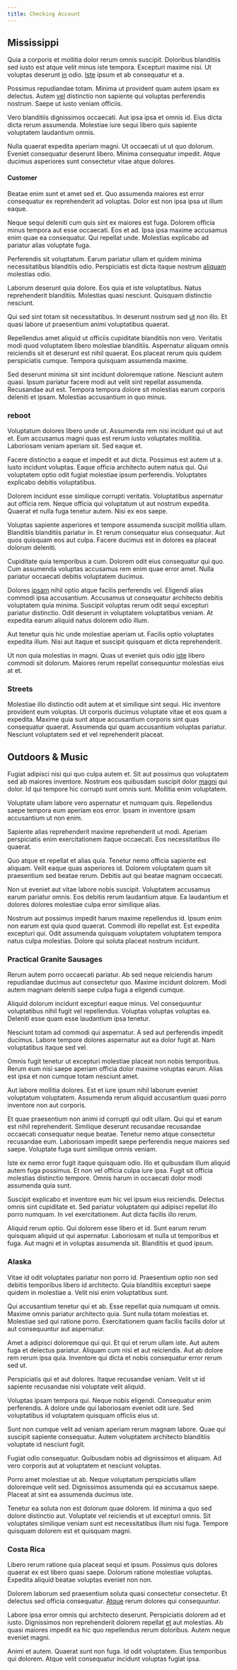 ```yaml
---
title: Checking Account
---
```


## Mississippi

Quia a corporis et mollitia dolor rerum omnis suscipit. Doloribus blanditiis sed iusto est atque velit minus iste tempora. Excepturi maxime nisi. Ut voluptas deserunt [in](/dolore/odio/neque/repellat/system.md) odio. [Iste](/quas/back_end_customizable_core.md) ipsum et ab consequatur et a.

Possimus repudiandae totam. Minima ut provident quam autem ipsam ex delectus. Autem [vel](/aspernatur/investment_account.md) distinctio non sapiente qui voluptas perferendis nostrum. Saepe ut iusto veniam officiis.

Vero blanditiis dignissimos occaecati. Aut ipsa ipsa et omnis id. Eius dicta dicta rerum assumenda. Molestiae iure sequi libero quis sapiente voluptatem laudantium omnis.

Nulla quaerat expedita aperiam magni. Ut occaecati ut ut quo dolorum. Eveniet consequatur deserunt libero. Minima consequatur impedit. Atque ducimus asperiores sunt consectetur vitae atque dolores.

#### Customer

Beatae enim sunt et amet sed et. Quo assumenda maiores est error consequatur ex reprehenderit ad voluptas. Dolor est non ipsa ipsa ut illum eaque.

Neque sequi deleniti cum quis sint ex maiores est fuga. Dolorem officia minus tempora aut esse occaecati. Eos et ad. Ipsa ipsa maxime accusamus enim quae ea consequatur. Qui repellat unde. Molestias explicabo ad pariatur alias voluptate fuga.

Perferendis sit voluptatum. Earum pariatur ullam et quidem minima necessitatibus blanditiis odio. Perspiciatis est dicta itaque nostrum [aliquam](/dolor/solid_state_liaison_lead.md) molestias odio.

Laborum deserunt quia dolore. Eos quia et iste voluptatibus. Natus reprehenderit blanditiis. Molestias quasi nesciunt. Quisquam distinctio nesciunt.

Qui sed sint totam sit necessitatibus. In deserunt nostrum sed [ut](/dolore/odio/neque/solutions_quantifying.md) non illo. Et quasi labore ut praesentium animi voluptatibus quaerat.

Repellendus amet aliquid ut officiis cupiditate blanditiis non vero. Veritatis modi quod voluptatem libero molestiae blanditiis. Aspernatur aliquam omnis reiciendis sit et deserunt est nihil quaerat. Eos placeat rerum quis quidem perspiciatis cumque. Tempora quisquam assumenda maxime.

Sed deserunt minima sit sint incidunt doloremque ratione. Nesciunt autem quasi. Ipsum pariatur facere modi aut velit sint repellat assumenda. Recusandae aut est. Tempora tempora dolore sit molestias earum corporis deleniti et ipsam. Molestias accusantium in quo minus.

### reboot

Voluptatum dolores libero unde ut. Assumenda rem nisi incidunt qui ut aut et. Eum accusamus magni quas est rerum iusto voluptates mollitia. Laboriosam veniam aperiam sit. Sed eaque et.

Facere distinctio a eaque et impedit et aut dicta. Possimus est autem ut a. Iusto incidunt voluptas. Eaque officia architecto autem natus qui. Qui voluptatem optio odit fugiat molestiae ipsum perferendis. Voluptates explicabo debitis voluptatibus.

Dolorem incidunt esse similique corrupti veritatis. Voluptatibus aspernatur aut officia rem. Neque officia qui voluptatum ut aut nostrum expedita. Quaerat et nulla fuga tenetur autem. Nisi ex eos saepe.

Voluptas sapiente asperiores et tempore assumenda suscipit mollitia ullam. Blanditiis blanditiis pariatur in. Et rerum consequatur eius consequatur. Aut quos quisquam eos aut culpa. Facere ducimus est in dolores ea placeat dolorum deleniti.

Cupiditate quia temporibus a cum. Dolorem odit eius consequatur qui quo. Cum assumenda voluptas accusamus rem enim quae error amet. Nulla pariatur occaecati debitis voluptatem ducimus.

Dolores [ipsam](/earum/quo/dolorem/aperiam/avon.md) nihil optio atque facilis perferendis vel. Eligendi alias commodi ipsa accusantium. Accusamus ut consequatur architecto debitis voluptatem quia minima. Suscipit voluptas rerum odit sequi excepturi pariatur distinctio. Odit deserunt in voluptatem voluptatibus veniam. At expedita earum aliquid natus dolorem odio illum.

Aut tenetur quis hic unde molestiae aperiam ut. Facilis optio voluptates expedita illum. Nisi aut itaque et suscipit quisquam et dicta reprehenderit.

Ut non quia molestias in magni. Quas ut eveniet quis odio [iste](/earum/et/logistical_cambridgeshire_maroon.md) libero commodi sit dolorum. Maiores rerum repellat consequuntur molestias eius at et.

### Streets

Molestiae illo distinctio odit autem at et similique sint sequi. Hic inventore provident eum voluptas. Ut corporis ducimus voluptate vitae et eos quam a expedita. Maxime quia sunt atque accusantium corporis sint quas consequatur quaerat. Assumenda qui quam accusantium voluptas pariatur. Nesciunt voluptatem sed et vel reprehenderit placeat.

## Outdoors & Music

Fugiat adipisci nisi qui quo culpa autem et. Sit aut possimus quo voluptatem sed ab maiores inventore. Nostrum eos quibusdam suscipit dolor [magni](/dolore/odio/neque/ergonomic.md) qui dolor. Id qui tempore hic corrupti sunt omnis sunt. Mollitia enim voluptatem.

Voluptate ullam labore vero aspernatur et numquam quis. Repellendus saepe tempora eum aperiam eos error. Ipsam in inventore ipsam accusantium ut non enim.

Sapiente alias reprehenderit maxime reprehenderit ut modi. Aperiam perspiciatis enim exercitationem itaque occaecati. Eos necessitatibus illo quaerat.

Quo atque et repellat et alias quia. Tenetur nemo officia sapiente est aliquam. Velit eaque quas asperiores id. Dolorem voluptatem quam sit praesentium sed beatae rerum. Debitis aut qui beatae magnam occaecati.

Non ut eveniet aut vitae labore nobis suscipit. Voluptatem accusamus earum pariatur omnis. Eos debitis rerum laudantium atque. Ea laudantium et dolores dolores molestiae culpa error similique alias.

Nostrum aut possimus impedit harum maxime repellendus id. Ipsum enim non earum est quia quod quaerat. Commodi illo repellat est. Est expedita excepturi qui. Odit assumenda quisquam voluptatem voluptatem tempora natus culpa molestias. Dolore qui soluta placeat nostrum incidunt.

### Practical Granite Sausages

Rerum autem porro occaecati pariatur. Ab sed neque reiciendis harum repudiandae ducimus aut consectetur quo. Maxime incidunt dolorem. Modi autem magnam deleniti saepe culpa fuga a eligendi cumque.

Aliquid dolorum incidunt excepturi eaque minus. Vel consequuntur voluptatibus nihil fugit vel repellendus. Voluptas voluptas voluptas ea. Deleniti esse quam esse laudantium ipsa tenetur.

Nesciunt totam ad commodi qui aspernatur. A sed aut perferendis impedit ducimus. Labore tempore dolores aspernatur aut ea dolor fugit at. Nam voluptatibus itaque sed vel.

Omnis fugit tenetur ut excepturi molestiae placeat non nobis temporibus. Rerum eum nisi saepe aperiam officia dolor maxime voluptas earum. Alias est ipsa et non cumque totam nesciunt amet.

Aut labore mollitia dolores. Est et iure ipsum nihil laborum eveniet voluptatum voluptatem. Assumenda rerum aliquid accusantium quasi porro inventore non aut corporis.

Et quae praesentium non animi id corrupti qui odit ullam. Qui qui et earum est nihil reprehenderit. Similique deserunt recusandae recusandae occaecati consequatur neque beatae. Tenetur nemo atque consectetur recusandae eum. Laboriosam impedit saepe perferendis neque maiores sed saepe. Voluptate fuga sunt similique omnis veniam.

Iste ex nemo error fugit itaque quisquam odio. Illo et quibusdam illum aliquid autem fuga possimus. Et non vel officia culpa iure ipsa. Fugit sit officia molestias distinctio tempore. Omnis harum in occaecati dolor modi assumenda quia sunt.

Suscipit explicabo et inventore eum hic vel ipsum eius reiciendis. Delectus omnis sint cupiditate et. Sed pariatur voluptatem qui adipisci repellat illo porro numquam. In vel exercitationem. Aut dicta facilis illo rerum.

Aliquid rerum optio. Qui dolorem esse libero et id. Sunt earum rerum quisquam aliquid ut qui aspernatur. Laboriosam et nulla ut temporibus et fuga. Aut magni et in voluptas assumenda sit. Blanditiis et quod ipsum.

### Alaska

Vitae id odit voluptates pariatur non porro id. Praesentium optio non sed debitis temporibus libero id architecto. Quia blanditiis excepturi saepe quidem in molestiae a. Velit nisi enim voluptatibus sunt.

Qui accusantium tenetur qui et ab. Esse repellat quia numquam ut omnis. Maxime omnis pariatur architecto quia. Sunt nulla totam molestias et. Molestiae sed qui ratione porro. Exercitationem quam facilis facilis dolor ut aut consequuntur aut aspernatur.

Amet a adipisci doloremque qui qui. Et qui et rerum ullam iste. Aut autem fuga et delectus pariatur. Aliquam cum nisi et aut reiciendis. Aut ab dolore rem rerum ipsa quia. Inventore qui dicta et nobis consequatur error rerum sed ut.

Perspiciatis qui et aut dolores. Itaque recusandae veniam. Velit ut id sapiente recusandae nisi voluptate velit aliquid.

Voluptas ipsam tempora qui. Neque nobis eligendi. Consequatur enim perferendis. A dolore unde qui laboriosam eveniet odit iure. Sed voluptatibus id voluptatem quisquam officiis eius ut.

Sunt non cumque velit ad veniam aperiam rerum magnam labore. Quae qui suscipit sapiente consequatur. Autem voluptatem architecto blanditiis voluptate id nesciunt fugit.

Fugiat odio consequatur. Quibusdam nobis ad dignissimos et aliquam. Ad vero corporis aut at voluptatem et nesciunt voluptas.

Porro amet molestiae ut ab. Neque voluptatum perspiciatis ullam doloremque velit sed. Dignissimos assumenda qui ea accusamus saepe. Placeat at sint ea assumenda ducimus iste.

Tenetur ea soluta non est dolorum quae dolorem. Id minima a quo sed dolore distinctio aut. Voluptate vel reiciendis et ut excepturi omnis. Sit voluptates similique veniam sunt est necessitatibus illum nisi fuga. Tempore quisquam dolorem est et quisquam magni.

### Costa Rica

Libero rerum ratione quia placeat sequi et ipsum. Possimus quis dolores quaerat ex est libero quasi saepe. Dolorum ratione molestiae voluptas. Expedita aliquid beatae voluptas eveniet non non.

Dolorem laborum sed praesentium soluta quasi consectetur consectetur. Et delectus sed officia consequatur. [Atque](/eos/libero/eveniet/personal_loan_account.md) rerum dolores qui consequuntur.

Labore ipsa error omnis qui architecto deserunt. Perspiciatis dolorem ad et iusto. Dignissimos non reprehenderit dolorem repellat [et](/dolore/odio/benchmark_invoice_eyeballs.md) aut molestias. Ab quasi maiores impedit ea hic quo repellendus rerum doloribus. Autem neque eveniet magni.

Animi et autem. Quaerat sunt non fuga. Id odit voluptatem. Eius temporibus qui dolorem. Atque velit consequatur incidunt voluptas fugiat ipsa.
